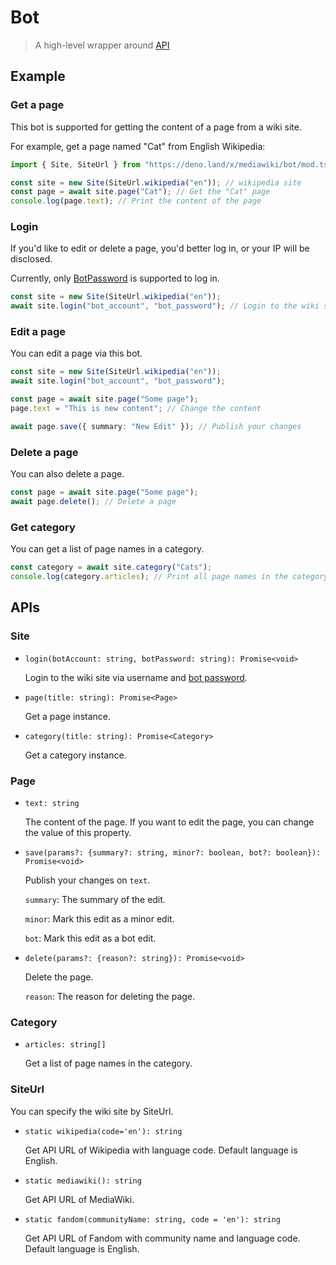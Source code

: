 # Bot

> A high-level wrapper around [API](../api/README.md)

## Example

### Get a page

This bot is supported for getting the content of a page from a wiki site.

For example, get a page named "Cat" from English Wikipedia:

```typescript
import { Site, SiteUrl } from "https://deno.land/x/mediawiki/bot/mod.ts";

const site = new Site(SiteUrl.wikipedia("en")); // wikipedia site
const page = await site.page("Cat"); // Get the "Cat" page
console.log(page.text); // Print the content of the page
```

### Login

If you'd like to edit or delete a page, you'd better log in, or your IP will be
disclosed.

Currently, only
[BotPassword](https://www.mediawiki.org/wiki/Manual:Bot_passwords) is supported
to log in.

```typescript
const site = new Site(SiteUrl.wikipedia("en"));
await site.login("bot_account", "bot_password"); // Login to the wiki site
```

### Edit a page

You can edit a page via this bot.

```typescript
const site = new Site(SiteUrl.wikipedia("en"));
await site.login("bot_account", "bot_password");

const page = await site.page("Some page");
page.text = "This is new content"; // Change the content

await page.save({ summary: "New Edit" }); // Publish your changes
```

### Delete a page

You can also delete a page.

```typescript
const page = await site.page("Some page");
await page.delete(); // Delete a page
```

### Get category

You can get a list of page names in a category.

```typescript
const category = await site.category("Cats");
console.log(category.articles); // Print all page names in the category.
```

## APIs

### Site

- `login(botAccount: string, botPassword: string): Promise<void>`

  Login to the wiki site via username and
  [bot password](https://www.mediawiki.org/wiki/Manual:Bot_passwords).

- `page(title: string): Promise<Page>`

  Get a page instance.

- `category(title: string): Promise<Category>`

  Get a category instance.

### Page

- `text: string`

  The content of the page. If you want to edit the page, you can change the
  value of this property.

- `save(params?: {summary?: string, minor?: boolean, bot?: boolean}): Promise<void>`

  Publish your changes on `text`.

  `summary`: The summary of the edit.

  `minor`: Mark this edit as a minor edit.

  `bot`: Mark this edit as a bot edit.

- `delete(params?: {reason?: string}): Promise<void>`

  Delete the page.

  `reason`: The reason for deleting the page.

### Category

- `articles: string[]`

  Get a list of page names in the category.

### SiteUrl

You can specify the wiki site by SiteUrl.

- `static wikipedia(code='en'): string`

  Get API URL of Wikipedia with language code. Default language is English.

- `static mediawiki(): string`

  Get API URL of MediaWiki.

- `static fandom(communityName: string, code = 'en'): string`

  Get API URL of Fandom with community name and language code. Default language
  is English.
